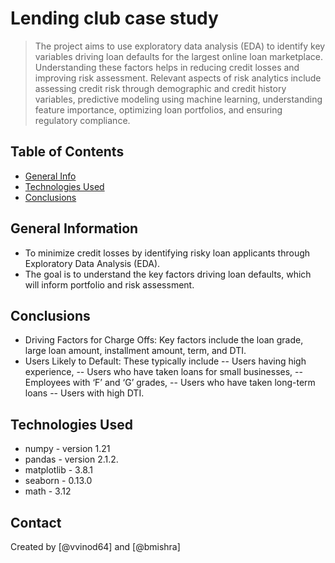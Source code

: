 # Lending club case study
> The project aims to use exploratory data analysis (EDA) to identify key variables driving loan defaults for the largest online loan marketplace. Understanding these factors helps in reducing credit losses and improving risk assessment. Relevant aspects of risk analytics include assessing credit risk through demographic and credit history variables, predictive modeling using machine learning, understanding feature importance, optimizing loan portfolios, and ensuring regulatory compliance.


## Table of Contents
* [General Info](#general-information)
* [Technologies Used](#technologies-used)
* [Conclusions](#conclusions)


<!-- You can include any other section that is pertinent to your problem -->

## General Information
- To minimize credit losses by identifying risky loan applicants through Exploratory Data Analysis (EDA).
- The goal is to understand the key factors driving loan defaults, which will inform portfolio and risk assessment.


<!-- You don't have to answer all the questions - just the ones relevant to your project. -->

## Conclusions
- Driving Factors for Charge Offs: Key factors include the loan grade, large loan amount, installment amount, term, and DTI.
- Users Likely to Default: These typically include 
-- Users having high experience, 
-- Users who have taken loans for small businesses, 
-- Employees with ‘F’ and ‘G’ grades, 
-- Users who have taken long-term loans
-- Users with high DTI.

<!-- You don't have to answer all the questions - just the ones relevant to your project. -->


## Technologies Used
- numpy - version 1.21
- pandas - version 2.1.2.
- matplotlib - 3.8.1
- seaborn - 0.13.0
- math - 3.12

<!-- As the libraries versions keep on changing, it is recommended to mention the version of library used in this project -->



## Contact
Created by [@vvinod64] and [@bmishra]

